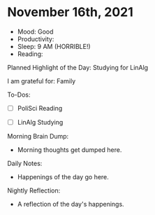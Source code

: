# November 16th, 2021

- Mood: Good
- Productivity: 
- Sleep: 9 AM (HORRIBLE!)
- Reading: 

Planned Highlight of the Day: Studying for LinAlg

I am grateful for: Family

To-Dos:
- [ ] PoliSci Reading
- [ ] LinAlg Studying


Morning Brain Dump:
- Morning thoughts get dumped here.

Daily Notes:
- Happenings of the day go here.


Nightly Reflection: 
- A reflection of the day's happenings.






